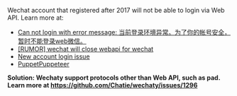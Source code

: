 Wechat account that registered after 2017 will not be able to login via Web API.  Learn more at: 
- [Can not login with error message: 当前登录环境异常。为了你的帐号安全，暂时不能登录web微信。](https://github.com/Chatie/wechaty/issues/603)
- [[RUMOR] wechat will close webapi for wechat](https://github.com/Chatie/wechaty/issues/990)
- [New account login issue](https://github.com/Chatie/wechaty/issues/872)
- [PuppetPuppeteer](https://github.com/chatie/wechaty-puppet-puppeteer)


**Solution: Wechaty support protocols other than Web API, such as pad. Learn more at <https://github.com/Chatie/wechaty/issues/1296>**